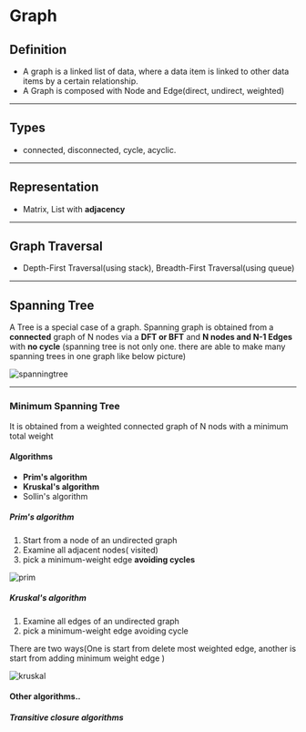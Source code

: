 # Graph

## Definition

* A graph is a linked list of data, where a data item is linked to other data items by a certain relationship.
* A Graph is composed with Node and Edge(direct, undirect, weighted)

----

## Types

* connected, disconnected, cycle, acyclic.

----

## Representation

* Matrix, List with **adjacency**

----

## Graph Traversal

* Depth-First Traversal(using stack), Breadth-First Traversal(using queue)

----

## Spanning Tree

A Tree is a special case of a graph. Spanning graph is obtained from a **connected** graph of N nodes via a **DFT or BFT** and **N nodes and N-1 Edges** with **no cycle** (spanning tree is not only one. there are able to make many spanning trees in one graph like below picture)

![spanningtree](https://github.com/kangbeonghyun/TIL/issues/1#issue-460917102)

----

### Minimum Spanning Tree

 It is obtained from a weighted connected graph of N nods with a minimum total weight

#### Algorithms

* **Prim's algorithm**
* **Kruskal's algorithm**
* Sollin's algorithm

##### Prim's algorithm

1. Start from a node of an undirected graph
2. Examine all adjacent nodes( visited)
3. pick a minimum-weight edge **avoiding cycles**

![prim](C:\Users\zxcvb\Desktop\prim.png)

##### Kruskal's algorithm

1. Examine all edges of an undirected graph
2. pick a minimum-weight edge avoiding cycle

There are two ways(One is start from delete most weighted edge, another is start from adding minimum weight edge )

![kruskal](C:\Users\zxcvb\Desktop\kruskal.png)

#### Other algorithms..

##### Transitive closure algorithms

